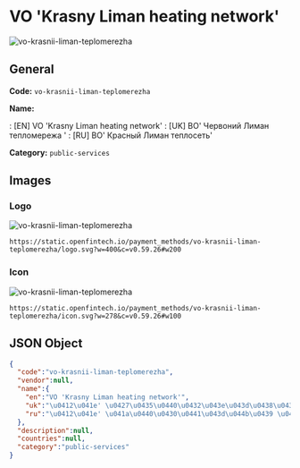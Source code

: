 
# VO 'Krasny Liman heating network' 
![vo-krasnii-liman-teplomerezha](https://static.openfintech.io/payment_methods/vo-krasnii-liman-teplomerezha/logo.svg?w=400&c=v0.59.26#w200)  

## General 
**Code:** `vo-krasnii-liman-teplomerezha` 
 
**Name:** 
 
:	[EN] VO 'Krasny Liman heating network' 
:	[UK] ВО' Червоний Лиман тепломережа ' 
:	[RU] ВО' Красный Лиман теплосеть' 
 
**Category:** `public-services` 
 

## Images 

### Logo 
![vo-krasnii-liman-teplomerezha](https://static.openfintech.io/payment_methods/vo-krasnii-liman-teplomerezha/logo.svg?w=400&c=v0.59.26#w200)  

```
https://static.openfintech.io/payment_methods/vo-krasnii-liman-teplomerezha/logo.svg?w=400&c=v0.59.26#w200
```  

### Icon 
![vo-krasnii-liman-teplomerezha](https://static.openfintech.io/payment_methods/vo-krasnii-liman-teplomerezha/icon.svg?w=278&c=v0.59.26#w100)  

```
https://static.openfintech.io/payment_methods/vo-krasnii-liman-teplomerezha/icon.svg?w=278&c=v0.59.26#w100
```  

## JSON Object 

```json
{
  "code":"vo-krasnii-liman-teplomerezha",
  "vendor":null,
  "name":{
    "en":"VO 'Krasny Liman heating network'",
    "uk":"\u0412\u041e' \u0427\u0435\u0440\u0432\u043e\u043d\u0438\u0439 \u041b\u0438\u043c\u0430\u043d \u0442\u0435\u043f\u043b\u043e\u043c\u0435\u0440\u0435\u0436\u0430 '",
    "ru":"\u0412\u041e' \u041a\u0440\u0430\u0441\u043d\u044b\u0439 \u041b\u0438\u043c\u0430\u043d \u0442\u0435\u043f\u043b\u043e\u0441\u0435\u0442\u044c'"
  },
  "description":null,
  "countries":null,
  "category":"public-services"
}
```  

